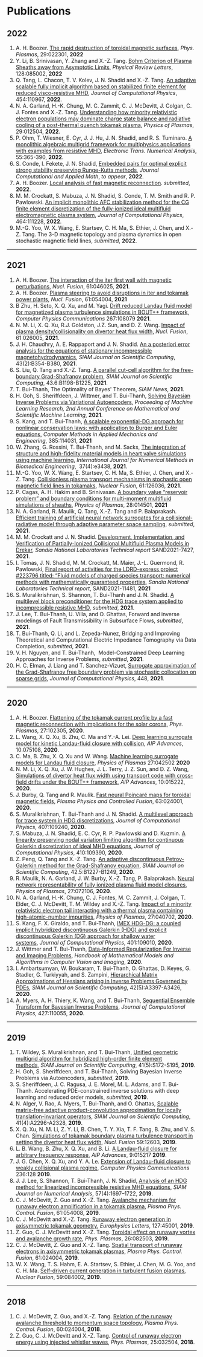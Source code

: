 # Publications

## 2022
1. A. H. Boozer. [The rapid destruction of toroidal magnetic surfaces](https://doi.org/10.1063/5.0076363), *Phys. Plasmas*, 29:022301, **2022**
1. Y. Li, B. Srinivasan, Y. Zhang and X.-Z. Tang. [Bohm Criterion of Plasma Sheaths away from Asymptotic Limits](https://doi.org/10.1103/PhysRevLett.128.085002), *Physical Review Letters*, 128:085002, **2022**
1. Q. Tang, L. Chacon, T. V. Kolev, J. N. Shadid and X.-Z. Tang. [An adaptive scalable fully implicit algorithm based on stabilized finite element for reduced visco-resistive MHD](https://doi.org/10.1016/j.jcp.2022.110967), *Journal of Computational Physics*, 454:110967, **2022**.
1. N. A. Garland, H.-K. Chung, M. C. Zammit, C. J. McDevitt, J. Colgan, C. J. Fontes and X.-Z. Tang. [Understanding how minority relativistic electron populations may dominate charge state balance and radiative cooling of a post-thermal quench tokamak plasma](https://doi.org/10.1063/5.0071996), *Physics of Plasmas*, 29:012504, **2022**.
1. P. Ohm, T. Wiesner, E. Cyr, J. J. Hu, J. N. Shadid, and R. S. Tuminaro. [A monolithic algebraic multigrid framework for multiphysics applications with examples from resistive MHD](https://etna.math.kent.edu/vol.55.2022/pp365-390.dir/pp365-390.pdf), *Electronic Trans. Numerical Analysis*, 55:365-390, **2022**.
1. S. Conde, I. Fekete, J. N. Shadid, [Embedded pairs for optimal explicit strong stability preserving Runge-Kutta methods](https://arxiv.org/abs/1806.08693), *Journal Computational and Applied Math*, *to appear*, **2022**.
1. A. H. Boozer. [Local analysis of fast magnetic reconnection](https://arxiv.org/pdf/2202.09494.pdf). *submitted*, **2022**.
1. M. M. Crockatt, S. Mabuza, J. N. Shadid, S. Conde, T. M. Smith and R. P. Pawlowski. [An implicit monolithic AFC stabilization method for the CG finite element discretization of the fully-ionized ideal multifluid electromagnetic plasma system](https://doi.org/10.1016/j.jcp.2022.111228), *Journal of Computational Physics*, 464:111228, **2022**.
1. M.-G. Yoo, W. X. Wang, E. Startsev, C. H. Ma, S. Ethier, J. Chen, and X.-Z. Tang. The 3-D magnetic topology and plasma dynamics in open stochastic magnetic field lines, *submitted*, **2022**.


----

## 2021
1. A. H. Boozer. [The interaction of the iter first wall with magnetic perturbations](https://doi.org/10.1088/1741-4326/abe226), *Nucl. Fusion*, 61:046025, **2021**.
1. A. H. Boozer. [Plasma steering to avoid disruptions in iter and tokamak power plants](https://doi.org/10.1088/1741-4326/abf292), *Nucl. Fusion*, 61:054004, **2021**
1. B Zhu, H. Seto, X. Q. Xu, and M. Yagi. [Drift reduced Landau fluid model for magnetized plasma turbulence simulations in BOUT++ framework](https://doi.org/10.1016/j.cpc.2021.108079), *Computer Physics Communications* 267:108079 **2021**.
1. N. M. Li, X. Q. Xu, R.J. Goldston, J.Z. Sun, and D. Z. Wang. [Impact of plasma density/collisionality on divertor heat flux width](https://doi.org/10.1088/1741-4326/abc839), *Nucl. Fusion*, 61:026005, **2021**.
1. J. H. Chaudhry, A. E. Rappaport and J. N. Shadid. [An a posteriori error analysis for the equations of stationary incompressible magnetohydrodynamics](https://doi.org/10.1137/20M1342975), *SIAM Journal on Scientific Computing*, 43(2):B354-B380, **2021**.
1. S. Liu, Q. Tang and X.-Z. Tang. [A parallel cut-cell algorithm for the free-boundary Grad-Shafranov problem](https://doi.org/10.1137/20M1385470), *SIAM Journal on Scientific Computing*, 43.6:B1198-B1225, **2021**.
1. T. Bui-Thanh, The Optimality of Bayes' Theorem, *SIAM News*, **2021**.
1. H. Goh,  S. Sheriffdeen, J. Wittmer, and T. Bui-Thanh, [Solving Bayesian Inverse Problems via Variational Autoencoders](https://arxiv.org/abs/1912.04212), *Proceeding of Machine Learning Research, 2nd Annual Conference on Mathematical and Scientific Machine Learning*, **2021**.
1. S. Kang, and T. Bui-Thanh, [A scalable exponential-DG approach for nonlinear conservation laws: with application to Burger and Euler equations](https://doi.org/10.1016/j.cma.2021.114031), *Computer Methods in Applied Mechanics and Engineering*, 385:114031, **2021**
1. W. Zhang, G. Rossini, T. Bui-Thanh, and M. Sacks, [The integration of structure and high-fidelity material models in heart valve simulations using machine learning](https://doi.org/10.1002/cnm.3438), *International Journal for Numerical Methods in Biomedical Engineering*,  37(4):e3438, **2021**.
1. M.-G. Yoo, W. X. Wang, E. Startsev, C. H. Ma, S. Ethier, J. Chen, and X.-Z. Tang. [Collisionless plasma transport mechanisms in stochastic open magnetic field lines in tokamaks](https://doi.org/10.1088/1741-4326/ac30c6), *Nuclear Fusion*, 61:126036, **2021**.
1. P. Cagas, A. H. Hakim and B. Srinivasan. [A boundary value “reservoir problem” and boundary conditions for multi-moment multifluid simulations of sheaths](https://doi.org/10.1063/5.0024510), *Physics of Plasmas*, 28:014501, **2021**
1. N. A. Garland, R. Maulik, Q. Tang, X.-Z. Tang and P. Balaprakash. [Efficient training of artificial neural network surrogates for a collisional-radiative model through adaptive parameter space sampling](https://arxiv.org/abs/2112.05325), *submitted*, **2021**.
1. M. M. Crockatt and J. N. Shadid. [Development, Implementation, and Verification of Partially-Ionized Collisional Multifluid Plasma Models in Drekar](https://doi.org/10.2172/1817837), *Sandia National Laboratories Technical report* SAND2021-7427, **2021**.
1. I. Tomas, J. N. Shadid, M. M. Crockatt, M. Maier, J.-L. Guermond, R. Pawlowski, [Final report of activities for the LDRD-express project #223796 titled: “Fluid models of charged species transport: numerical methods with mathematically guaranteed properties](https://doi.org/10.2172/1822320), *Sandia National Laboratories Technical report*, SAND2021-11481, **2021** 
1. S. Muralikrishnan, S. Shannon, T. Bui-Thanh and J. N. Shadid. [A multilevel block preconditioner for the HDG trace system applied to incompressible resistive MHD](https://arxiv.org/abs/2012.07648), *submitted*, **2021**.
1. J. Lee, T. Bui-Thanh, U. Villa,  and O. Ghattas, Forward and inverse modelings of Fault Transmissibility in Subsurface Flows, *submitted*, **2021**.
1. T. Bui-Thanh, Q. Li,  and L. Zepeda-Nunez, Bridging and Improving Theoretical and Computational Electric Impedance Tomography via Data Completion, *submitted*, **2021**.
1. V. H. Nguyen, and T. Bui-Thanh,  Model-Constrained Deep Learning Approaches for Inverse Problems, *submitted*, **2021**.
1. H. C. Elman, J. Liang and T. Sanchez-Vizuet, [Surrogate approximation of the Grad-Shafranov free boundary problem via stochastic collocation on sparse grids](https://www.sciencedirect.com/science/article/pii/S0021999121005945?dgcid=coauthor), *Journal of Computational Physics*, 448, **2021**.

----

## 2020
1. A. H. Boozer. [Flattening of the tokamak current profile by a fast magnetic reconnection with implications for the solar corona](https://doi.org/10.1063/5.0014107), *Phys. Plasmas*, 27:102305, **2020**.
1. L. Wang, X. Q. Xu, B. Zhu, C. Ma and Y.-A. Lei. [Deep learning surrogate model for kinetic Landau-fluid closure with collision](https://doi.org/10.1063/5.0010917), *AIP Advances*, 10:075108, **2020**.
1. C. Ma, B. Zhu, X. Q. Xu and W. Wang. [Machine learning surrogate models for Landau fluid closure](https://doi.org/10.1063/1.5129158), *Physics of Plasmas* 27:042502 **2020**
1. N. M. Li, X. Q. Xu, J. W. Hughes,  J. L. Terry, J. Z. Sun, and  D. Z. Wang, [Simulations of divertor heat flux width using transport code with cross-field drifts under the BOUT++ framework](https://doi.org/10.1063/1.5126884), *AIP Advances*, 10:015222, **2020**.
1. J. Burby, Q. Tang and R. Maulik. [Fast neural Poincaré maps for toroidal magnetic fields](https://doi.org/10.1088/1361-6587/abcbaa), *Plasma Physics and Controlled Fusion*, 63:024001, **2020**.
1. S. Muralikrishnan, T. Bui-Thanh and J. N. Shadid. [A multilevel approach for trace system in HDG discretizations](https://doi.org/10.1016/j.jcp.2020.109240), *Journal of Computational Phyiscs*, 407:109240, **2020**.
1. S. Mabuza, J. N. Shadid, E. C. Cyr, R. P. Pawlowski and D. Kuzmin. [A linearity preserving nodal variation limiting algorithm for continuous Galerkin discretization of ideal MHD equations](https://doi.org/10.1016/j.jcp.2020.109390), *Journal of Computational Physics*, 410:109390, **2020**.
1. Z. Peng, Q. Tang and X.-Z. Tang. [An adaptive discontinuous Petrov-Galerkin method for the Grad-Shafranov equation](https://doi.org/10.1137/19M1309894), *SIAM Journal on Scientific Computing*, 42.5:B1227-B1249, **2020**.
1. R. Maulik, N. A. Garland, J. W. Burby, X.-Z. Tang, P. Balaprakash. [Neural network representability of fully ionized plasma fluid model closures](https://doi.org/10.1063/5.0006457), *Physics of Plasmas*, 27:072106, **2020**.
1. N. A. Garland, H.-K. Chung, C. J. Fontes, M. C. Zammit, J. Colgan, T. Elder, C. J. McDevitt, T. M. Wildey and X.-Z. Tang. [Impact of a minority relativistic electron tail interacting with a thermal plasma containing high-atomic-number impurities](https://doi.org/10.1063/5.0003638), *Physics of Plasmas*, 27:040702, **2020**.
1. S. Kang, F. X. Giraldo,  and T. Bui-Thanh, [IMEX HDG-DG: a coupled implicit hybridized discontinuous Galerkin (HDG) and explicit discontinuous Galerkin (DG) approach for shallow water systems](https://doi.org/10.1016/j.jcp.2019.109010), *Journal of Computational Physics*, 401:109010, **2020**.
1. J. Wittmer and T. Bui-Thanh, [Data-Informed Regularization For Inverse and Imaging Problems](https://doi.org/10.1007/978-3-030-03009-4_77-1), *Handbook of Mathematical Models and Algorithms in Computer Vision and Imaging*, **2020**.
1. I. Ambartsumyan, W. Boukaram, T. Bui-Thanh, O. Ghattas, D. Keyes, G. Stadler, G. Turkiyyah, and S. Zampini, [Hierarchical Matrix Approximations of Hessians arising in Inverse Problems Governed by PDEs](https://doi.org/10.1137/19M1270367), *SIAM Journal on Scientific Computing*, 42(5):A3397-A3426, **2020**.
1. A. Myers, A. H. Thiery, K. Wang, and T. Bui-Thanh, [Sequential Ensemble Transform for Bayesian Inverse Problems](https://doi.org/10.1016/j.jcp.2020.110055), *Journal of Computational Physics*, 427:110055, **2020**.


---

## 2019
1. T. Wildey, S. Muralikrishnan, and T. Bui-Thanh, [Unified geometric multigrid algorithm for hybridized high-order finite element methods](https://doi.org/10.1137/18M1193505), *SIAM Journal on Scientific Computing*, 41(5):S172-S195, **2019**.
1. H. Goh, S. Sheriffdeen, and T. Bui-Thanh, Solving Bayesian Inverse Problems via Autoencoders, *submitted*, **2019**.
1. S. Sheriffdeen, J. C. Ragusa, J. E. Morel, M. L. Adams, and T. Bui-Thanh. Accelerating PDE-constrained inverse solutions with deep learning and reduced order models, *submitted*, **2019**.
1. N. Alger, V. Rao, A. Myers, T. Bui-Thanh, and O. Ghattas, [Scalable matrix-free adaptive product-convolution approximation for locally translation-invariant operators](https://doi.org/10.1137/18M1189324), *SIAM Journal on Scientific Computing*, 41(4):A2296-A2328, **2019**.
1. X. Q. Xu, N. M. Li, Z. Y. Li, B. Chen, T. Y. Xia, T. F. Tang, B. Zhu, and V. S. Chan. [Simulations of tokamak boundary plasma turbulence transport in setting the divertor heat flux width](https://doi.org/10.1088/1741-4326/ab430d), *Nucl. Fusion* 59:12603, **2019**.
1. L. B. Wang, B. Zhu, X. Q. Xu, and B. Li. [A Landau-fluid closure for arbitrary frequency response](https://doi.org/10.1063/1.5063916), *AIP Advances*, 9:015217 **2019**.
1.  J. G. Chen, X. Q. Xu, and Y. A. Le. [Extension of Landau-fluid closure to weakly collisional plasma regime](https://doi.org/10.1016/j.cpc.2018.10.024), *Computer Physics Communications* 236:128 **2019**.
1. J. J. Lee, S. Shannon, T. Bui-Thanh, J. N. Shadid, [Analysis of an HDG method for linearized incompressible resistive MHD equations](https://doi.org/10.1137/18M1166729), *SIAM Journal on Numerical Analysis*, 57(4):1697–1722, **2019**.
1. C. J. McDevitt, Z. Guo and X.-Z. Tang. [Avalanche mechanism for runaway electron amplification in a tokamak plasma](https://doi.org/10.1088/1361-6587/ab0d6d
), *Plasma Phys. Control. Fusion*, 61:054008, **2019**.
1. C. J. McDevitt and X.-Z. Tang. [Runaway electron generation in axisymmetric tokamak geometry](https://doi.org/10.1209/0295-5075/127/45001), *Europhysics Letters*, 127:45001, **2019**.
1. Z. Guo, C. J. McDevitt and X.-Z. Tang. [Toroidal effect on runaway vortex and avalanche growth rate](https://doi.org/10.1063/1.5055874), *Phys. Plasmas*, 26:082503, **2019**.
1. C. J. McDevitt, Z. Guo and X.-Z. Tang. [Spatial transport of runaway electrons in axisymmetric tokamak plasmas](https://doi.org/10.1088/1361-6587/aaf4d1), *Plasma Phys. Control. Fusion*, 61:024004, **2019**.
1. W. X. Wang, T. S. Hahm, E. A. Startsev, S. Ethier, J. Chen, M. G. Yoo, and C. H. Ma. [Self-driven current generation in turbulent fusion plasmas](https://doi.org/10.1088/1741-4326/ab266d), *Nuclear Fusion*, 59:084002, **2019**.

---

## 2018
1. C. J. McDevitt, Z. Guo, and X.-Z. Tang. [Relation of the runaway avalanche threshold to momentum space topology](https://doi.org/10.1088/1361-6587/aa9b3f), *Plasma Phys. Control. Fusion*, 60:024004, **2018**.
1. Z. Guo, C. J. McDevitt and X.-Z. Tang. [Control of runaway electron energy using injected whistler waves](https://doi.org/10.1063/1.5019381), *Phys. Plasmas*, 25:032504, **2018**.

---

<script type="text/x-mathjax-config">MathJax.Hub.Config({TeX: {equationNumbers: {autoNumber: "all"}}, tex2jax: {inlineMath: [['$','$']]}});</script>
<script type="text/javascript" src="https://cdnjs.cloudflare.com/ajax/libs/mathjax/2.7.2/MathJax.js?config=TeX-AMS_HTML"></script>
